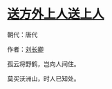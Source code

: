 # [送方外上人送上人](http://so.gushiwen.org/view_6605.aspx)

朝代：唐代

作者：[刘长卿](http://so.gushiwen.org/author_104.aspx)

孤云将野鹤，岂向人间住。

莫买沃洲山，时人已知处。

